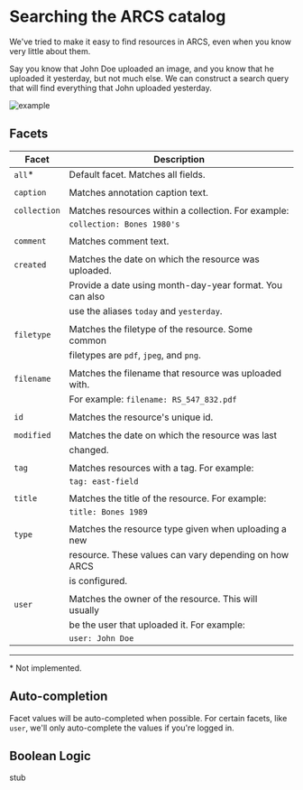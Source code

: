Searching the ARCS catalog
==========================
We've tried to make it easy to find resources in ARCS, even when you
know very little about them. 

Say you know that John Doe uploaded an image, and you know that he 
uploaded it yesterday, but not much else. We can construct a search 
query that will find everything that John uploaded yesterday.

![example](http://arcs.dev.cal.msu.edu/img/docs/search-example.png)

Facets
------

Facet         | Description
------------- | -----------------------------------------------------
`all`\*       | Default facet. Matches all fields.
              |
`caption`     | Matches annotation caption text.
              |
`collection`  | Matches resources within a collection. For example:
              | `collection: Bones 1980's`
              |
`comment`     | Matches comment text.
              |
`created`     | Matches the date on which the resource was uploaded.
              | Provide a date using month-day-year format. You can also 
              | use the aliases `today` and `yesterday`.
              | 
`filetype`    | Matches the filetype of the resource. Some common
              | filetypes are `pdf`, `jpeg`, and `png`.
              |
`filename`    | Matches the filename that resource was uploaded with.
              | For example: `filename: RS_547_832.pdf`
              |
`id`          | Matches the resource's unique id.
              |
`modified`    | Matches the date on which the resource was last 
              | changed. 
              |
`tag`         | Matches resources with a tag. For example: 
              | `tag: east-field`
              |
`title`       | Matches the title of the resource. For example:
              | `title: Bones 1989`
              |
`type`        | Matches the resource type given when uploading a new
              | resource. These values can vary depending on how ARCS
              | is configured.
              |
`user`        | Matches the owner of the resource. This will usually
              | be the user that uploaded it. For example:
              | `user: John Doe`
   
---
\* Not implemented.

Auto-completion
---------------
Facet values will be auto-completed when possible. For certain facets,
like `user`, we'll only auto-complete the values if you're logged in.

Boolean Logic
-------------
stub
